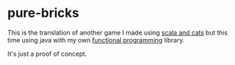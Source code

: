 # pure-bricks

This is the translation of another game I made using [scala and cats](https://github.com/tonivade/scala-bricks) but this time using java with my own [functional programming](https://github.com/tonivade/purefun) library.

It's just a proof of concept.
